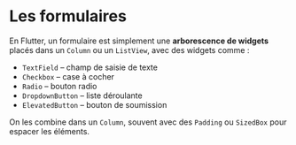 # Les formulaires

En Flutter, un formulaire est simplement une **arborescence de widgets** placés dans un `Column` ou un `ListView`, avec des widgets comme :

- `TextField` – champ de saisie de texte
- `Checkbox` – case à cocher
- `Radio` – bouton radio
- `DropdownButton` – liste déroulante
- `ElevatedButton` – bouton de soumission

On les combine dans un `Column`, souvent avec des `Padding` ou `SizedBox` pour espacer les éléments.